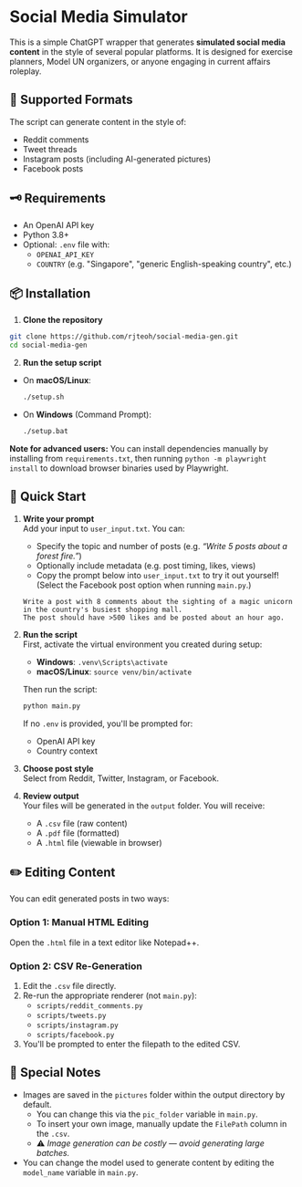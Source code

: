 # Social Media Simulator

This is a simple ChatGPT wrapper that generates **simulated social media content** in the style of several popular platforms. It is designed for exercise planners, Model UN organizers, or anyone engaging in current affairs roleplay.

## 🔧 Supported Formats

The script can generate content in the style of:

- Reddit comments  
- Tweet threads  
- Instagram posts (including AI-generated pictures)
- Facebook posts

## 🗝 Requirements

- An OpenAI API key
- Python 3.8+
- Optional: `.env` file with:
  - `OPENAI_API_KEY`
  - `COUNTRY` (e.g. "Singapore", "generic English-speaking country", etc.)

## 📦 Installation

1. **Clone the repository**
```bash
git clone https://github.com/rjteoh/social-media-gen.git
cd social-media-gen
```

2. **Run the setup script**
- On **macOS/Linux**:
   ```bash
   ./setup.sh
  ```
- On **Windows** (Command Prompt):
   ```bat
   ./setup.bat
  ```
**Note for advanced users:** You can install dependencies manually by installing from `requirements.txt`, then running `python -m playwright install` to download browser binaries used by Playwright.

## 🚀 Quick Start

1. **Write your prompt**  
   Add your input to `user_input.txt`. You can:
   - Specify the topic and number of posts (e.g. *“Write 5 posts about a forest fire.”*)
   - Optionally include metadata (e.g. post timing, likes, views)
   - Copy the prompt below into `user_input.txt` to try it out yourself! (Select the Facebook post option when running `main.py`.)
   ```
   Write a post with 8 comments about the sighting of a magic unicorn in the country's busiest shopping mall.
   The post should have >500 likes and be posted about an hour ago. 
   ```

2. **Run the script**  
   First, activate the virtual environment you created during setup:  
   - **Windows**: `.venv\Scripts\activate`   
   - **macOS/Linux**: `source venv/bin/activate`  

   Then run the script:  
   ```bash
   python main.py
   ```
   If no `.env` is provided, you'll be prompted for:
   - OpenAI API key  
   - Country context

3. **Choose post style**  
   Select from Reddit, Twitter, Instagram, or Facebook.

4. **Review output**  
   Your files will be generated in the `output` folder. You will receive:
   - A `.csv` file (raw content)
   - A `.pdf` file (formatted)
   - A `.html` file (viewable in browser)

## ✏️ Editing Content

You can edit generated posts in two ways:

### Option 1: Manual HTML Editing  
Open the `.html` file in a text editor like Notepad++.

### Option 2: CSV Re-Generation  
1. Edit the `.csv` file directly.  
2. Re-run the appropriate renderer (not `main.py`):
   - `scripts/reddit_comments.py`
   - `scripts/tweets.py`
   - `scripts/instagram.py`
   - `scripts/facebook.py`  
3. You'll be prompted to enter the filepath to the edited CSV.

## 📸 Special Notes 

- Images are saved in the `pictures` folder within the output directory by default.
  - You can change this via the `pic_folder` variable in `main.py`.
  - To insert your own image, manually update the `FilePath` column in the `.csv`.
  - ⚠️ *Image generation can be costly — avoid generating large batches.*
- You can change the model used to generate content by editing the `model_name` variable in `main.py`.
